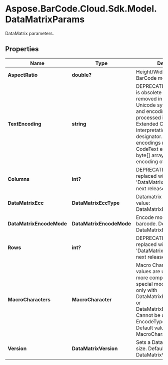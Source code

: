 # Aspose.BarCode.Cloud.Sdk.Model.DataMatrixParams

DataMatrix parameters.

## Properties

Name | Type | Description | Notes
---- | ---- | ----------- | -----
**AspectRatio** | **double?** | Height/Width ratio of 2D BarCode module | [optional]
**TextEncoding** | **string** | DEPRECATED: This property is obsolete and will be removed in future releases. Unicode symbols detection and encoding will be processed in Auto mode with Extended Channel Interpretation charset designator. Using of own encodings requires manual CodeText encoding into byte[] array.  Sets the encoding of codetext. | [optional]
**Columns** | **int?** | DEPRECATED: Will be replaced with &#39;DataMatrix.Version&#39; in the next release  Columns count. | [optional]
**DataMatrixEcc** | **DataMatrixEccType** | Datamatrix ECC type. Default value: DataMatrixEccType.Ecc200. | [optional]
**DataMatrixEncodeMode** | **DataMatrixEncodeMode** | Encode mode of Datamatrix barcode. Default value: DataMatrixEncodeMode.Auto. | [optional]
**Rows** | **int?** | DEPRECATED: Will be replaced with &#39;DataMatrix.Version&#39; in the next release  Rows count. | [optional]
**MacroCharacters** | **MacroCharacter** | Macro Characters 05 and 06 values are used to obtain more compact encoding in special modes. Can be used only with DataMatrixEccType.Ecc200 or DataMatrixEccType.EccAuto. Cannot be used with EncodeTypes.GS1DataMatrix Default value: MacroCharacters.None. | [optional]
**Version** | **DataMatrixVersion** | Sets a Datamatrix symbol size. Default value: DataMatrixVersion.Auto. | [optional]
